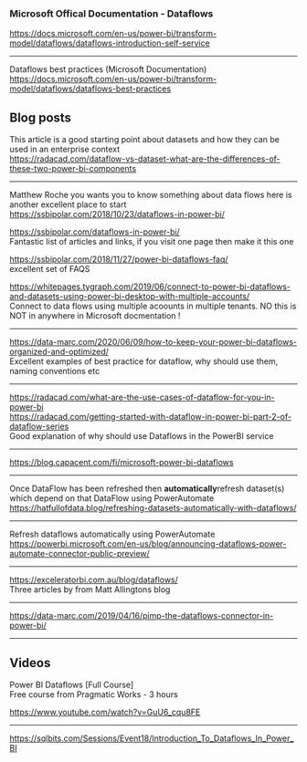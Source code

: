 ### Microsoft Offical Documentation - Dataflows

https://docs.microsoft.com/en-us/power-bi/transform-model/dataflows/dataflows-introduction-self-service

---
Dataflows best practices (Microsoft Documentation)<br/>
https://docs.microsoft.com/en-us/power-bi/transform-model/dataflows/dataflows-best-practices

## Blog posts

This article is a good starting point about datasets and how they can be used in an enterprise context<br/>
https://radacad.com/dataflow-vs-dataset-what-are-the-differences-of-these-two-power-bi-components

---
Matthew Roche you wants you to know something about data flows here is another excellent place to start</br>
https://ssbipolar.com/2018/10/23/dataflows-in-power-bi/

https://ssbipolar.com/dataflows-in-power-bi/<br/>
Fantastic list of articles and links, if you visit one page then make it this one

https://ssbipolar.com/2018/11/27/power-bi-dataflows-faq/<br/>
excellent set of FAQS

https://whitepages.tygraph.com/2019/06/connect-to-power-bi-dataflows-and-datasets-using-power-bi-desktop-with-multiple-accounts/<br/>
Connect to data flows using multiple acoounts in multiple tenants. NO this is NOT in anywhere in Microsoft docmentation !

---
https://data-marc.com/2020/06/09/how-to-keep-your-power-bi-dataflows-organized-and-optimized/<br/>
Excellent examples of best practice for dataflow, why should use them, naming conventions etc

---
https://radacad.com/what-are-the-use-cases-of-dataflow-for-you-in-power-bi<br/>
https://radacad.com/getting-started-with-dataflow-in-power-bi-part-2-of-dataflow-series<br/>
Good explanation of why should use Dataflows in the PowerBI service

---
https://blog.capacent.com/fi/microsoft-power-bi-dataflows<br/>

---
Once DataFlow has been refreshed then **automatically**refresh dataset(s) which depend on that DataFlow using PowerAutomate<br/>
https://hatfullofdata.blog/refreshing-datasets-automatically-with-dataflows/

---

Refresh dataflows automatically using PowerAutomate</br>
https://powerbi.microsoft.com/en-us/blog/announcing-dataflows-power-automate-connector-public-preview/

---
https://exceleratorbi.com.au/blog/dataflows/<br/>
Three articles by from Matt Allingtons blog

---
https://data-marc.com/2019/04/16/pimp-the-dataflows-connector-in-power-bi/

---

Videos
---
Power BI Dataflows [Full Course]<br/>
Free course from Pragmatic Works - 3 hours<br/>

https://www.youtube.com/watch?v=GuU6_cqu8FE

---
https://sqlbits.com/Sessions/Event18/Introduction_To_Dataflows_In_Power_BI
